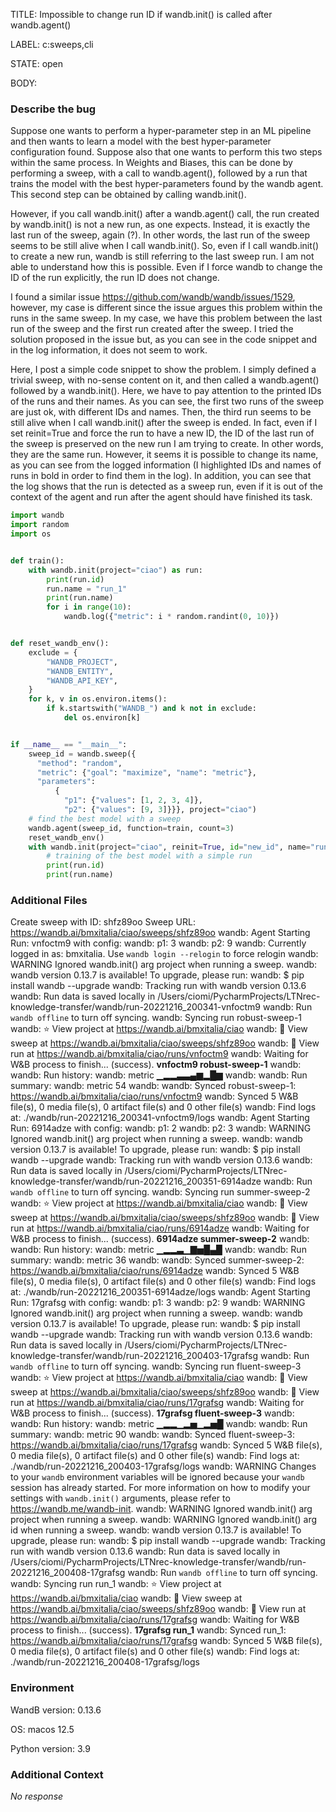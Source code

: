 TITLE:
Impossible to change run ID if wandb.init() is called after wandb.agent()

LABEL:
c:sweeps,cli

STATE:
open

BODY:
### Describe the bug

<!--- Description of the issue below  -->
Suppose one wants to perform a hyper-parameter step in an ML pipeline and then wants to learn a model with the best hyper-parameter configuration found. Suppose also that one wants to perform this two steps within the same process. 
In Weights and Biases, this can be done by performing a sweep, with a call to wandb.agent(), followed by a run that trains the model with the best hyper-parameters found by the wandb agent. This second step can be obtained by calling wandb.init().

However, if you call wandb.init() after a wandb.agent() call, the run created by wandb.init() is not a new run, as one expects. Instead, it is exactly the last run of the sweep, again (?). In other words, the last run of the sweep seems to be still alive when I call wandb.init(). So, even if I call wandb.init() to create a new run, wandb is still referring to the last sweep run. I am not able to understand how this is possible. Even if I force wandb to change the ID of the run explicitly, the run ID does not change.

I found a similar issue https://github.com/wandb/wandb/issues/1529, however, my case is different since the issue argues this problem within the runs in the same sweep. In my case, we have this problem between the last run of the sweep and the first run created after the sweep. I tried the solution proposed in the issue but, as you can see in the code snippet and in the log information, it does not seem to work.

Here, I post a simple code snippet to show the problem. I simply defined a trivial sweep, with no-sense content on it, and then called a wandb.agent() followed by a wandb.init(). Here, we have to pay attention to the printed IDs of the runs and their names. As you can see, the first two runs of the sweep are just ok, with different IDs and names. Then, the third run seems to be still alive when I call wandb.init() after the sweep is ended. In fact, even if I set reinit=True and force the run to have a new ID, the ID of the last run of the sweep is preserved on the new run I am trying to create. In other words, they are the same run. However, it seems it is possible to change its name, as you can see from the logged information (I highlighted IDs and names of runs in bold in order to find them in the log). In addition, you can see that the log shows that the run is detected as a sweep run, even if it is out of the context of the agent and run after the agent should have finished its task. 

<!--- A minimal code snippet between the quotes below  -->
```python
import wandb
import random
import os


def train():
    with wandb.init(project="ciao") as run:
        print(run.id)
        run.name = "run_1"
        print(run.name)
        for i in range(10):
            wandb.log({"metric": i * random.randint(0, 10)})


def reset_wandb_env():
    exclude = {
        "WANDB_PROJECT",
        "WANDB_ENTITY",
        "WANDB_API_KEY",
    }
    for k, v in os.environ.items():
        if k.startswith("WANDB_") and k not in exclude:
            del os.environ[k]


if __name__ == "__main__":
    sweep_id = wandb.sweep({
      "method": "random",
      "metric": {"goal": "maximize", "name": "metric"},
      "parameters":
          {
            "p1": {"values": [1, 2, 3, 4]},
            "p2": {"values": [9, 3]}}}, project="ciao")
    # find the best model with a sweep
    wandb.agent(sweep_id, function=train, count=3)
    reset_wandb_env()
    with wandb.init(project="ciao", reinit=True, id="new_id", name="run_2") as run:
        # training of the best model with a simple run
        print(run.id)
        print(run.name)
```

### Additional Files

Create sweep with ID: shfz89oo
Sweep URL: https://wandb.ai/bmxitalia/ciao/sweeps/shfz89oo
wandb: Agent Starting Run: vnfoctm9 with config:
wandb: 	p1: 3
wandb: 	p2: 9
wandb: Currently logged in as: bmxitalia. Use `wandb login --relogin` to force relogin
wandb: WARNING Ignored wandb.init() arg project when running a sweep.
wandb: wandb version 0.13.7 is available!  To upgrade, please run:
wandb:  $ pip install wandb --upgrade
wandb: Tracking run with wandb version 0.13.6
wandb: Run data is saved locally in /Users/ciomi/PycharmProjects/LTNrec-knowledge-transfer/wandb/run-20221216_200341-vnfoctm9
wandb: Run `wandb offline` to turn off syncing.
wandb: Syncing run robust-sweep-1
wandb: ⭐️ View project at https://wandb.ai/bmxitalia/ciao
wandb: 🧹 View sweep at https://wandb.ai/bmxitalia/ciao/sweeps/shfz89oo
wandb: 🚀 View run at https://wandb.ai/bmxitalia/ciao/runs/vnfoctm9
wandb: Waiting for W&B process to finish... (success).
**vnfoctm9
robust-sweep-1**
wandb: 
wandb: Run history:
wandb: metric ▁▂▂▃▃▄▆▂█▆
wandb: 
wandb: Run summary:
wandb: metric 54
wandb: 
wandb: Synced robust-sweep-1: https://wandb.ai/bmxitalia/ciao/runs/vnfoctm9
wandb: Synced 5 W&B file(s), 0 media file(s), 0 artifact file(s) and 0 other file(s)
wandb: Find logs at: ./wandb/run-20221216_200341-vnfoctm9/logs
wandb: Agent Starting Run: 6914adze with config:
wandb: 	p1: 2
wandb: 	p2: 3
wandb: WARNING Ignored wandb.init() arg project when running a sweep.
wandb: wandb version 0.13.7 is available!  To upgrade, please run:
wandb:  $ pip install wandb --upgrade
wandb: Tracking run with wandb version 0.13.6
wandb: Run data is saved locally in /Users/ciomi/PycharmProjects/LTNrec-knowledge-transfer/wandb/run-20221216_200351-6914adze
wandb: Run `wandb offline` to turn off syncing.
wandb: Syncing run summer-sweep-2
wandb: ⭐️ View project at https://wandb.ai/bmxitalia/ciao
wandb: 🧹 View sweep at https://wandb.ai/bmxitalia/ciao/sweeps/shfz89oo
wandb: 🚀 View run at https://wandb.ai/bmxitalia/ciao/runs/6914adze
wandb: Waiting for W&B process to finish... (success).
**6914adze
summer-sweep-2**
wandb: 
wandb: Run history:
wandb: metric ▁▂▂▃▁▇▅█▄█
wandb: 
wandb: Run summary:
wandb: metric 36
wandb: 
wandb: Synced summer-sweep-2: https://wandb.ai/bmxitalia/ciao/runs/6914adze
wandb: Synced 5 W&B file(s), 0 media file(s), 0 artifact file(s) and 0 other file(s)
wandb: Find logs at: ./wandb/run-20221216_200351-6914adze/logs
wandb: Agent Starting Run: 17grafsg with config:
wandb: 	p1: 3
wandb: 	p2: 9
wandb: WARNING Ignored wandb.init() arg project when running a sweep.
wandb: wandb version 0.13.7 is available!  To upgrade, please run:
wandb:  $ pip install wandb --upgrade
wandb: Tracking run with wandb version 0.13.6
wandb: Run data is saved locally in /Users/ciomi/PycharmProjects/LTNrec-knowledge-transfer/wandb/run-20221216_200403-17grafsg
wandb: Run `wandb offline` to turn off syncing.
wandb: Syncing run fluent-sweep-3
wandb: ⭐️ View project at https://wandb.ai/bmxitalia/ciao
wandb: 🧹 View sweep at https://wandb.ai/bmxitalia/ciao/sweeps/shfz89oo
wandb: 🚀 View run at https://wandb.ai/bmxitalia/ciao/runs/17grafsg
wandb: Waiting for W&B process to finish... (success).
**17grafsg
fluent-sweep-3**
wandb: 
wandb: Run history:
wandb: metric ▁▂▂▁▂▅▁▂▅█
wandb: 
wandb: Run summary:
wandb: metric 90
wandb: 
wandb: Synced fluent-sweep-3: https://wandb.ai/bmxitalia/ciao/runs/17grafsg
wandb: Synced 5 W&B file(s), 0 media file(s), 0 artifact file(s) and 0 other file(s)
wandb: Find logs at: ./wandb/run-20221216_200403-17grafsg/logs
wandb: WARNING Changes to your `wandb` environment variables will be ignored because your `wandb` session has already started. For more information on how to modify your settings with `wandb.init()` arguments, please refer to https://wandb.me/wandb-init.
wandb: WARNING Ignored wandb.init() arg project when running a sweep.
wandb: WARNING Ignored wandb.init() arg id when running a sweep.
wandb: wandb version 0.13.7 is available!  To upgrade, please run:
wandb:  $ pip install wandb --upgrade
wandb: Tracking run with wandb version 0.13.6
wandb: Run data is saved locally in /Users/ciomi/PycharmProjects/LTNrec-knowledge-transfer/wandb/run-20221216_200408-17grafsg
wandb: Run `wandb offline` to turn off syncing.
wandb: Syncing run run_1
wandb: ⭐️ View project at https://wandb.ai/bmxitalia/ciao
wandb: 🧹 View sweep at https://wandb.ai/bmxitalia/ciao/sweeps/shfz89oo
wandb: 🚀 View run at https://wandb.ai/bmxitalia/ciao/runs/17grafsg
wandb: Waiting for W&B process to finish... (success).
**17grafsg
run_1**
wandb: Synced run_1: https://wandb.ai/bmxitalia/ciao/runs/17grafsg
wandb: Synced 5 W&B file(s), 0 media file(s), 0 artifact file(s) and 0 other file(s)
wandb: Find logs at: ./wandb/run-20221216_200408-17grafsg/logs

### Environment

WandB version: 0.13.6

OS: macos 12.5

Python version: 3.9


### Additional Context

_No response_

